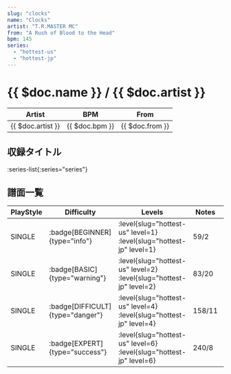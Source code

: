 ```yaml
---
slug: "clocks"
name: "Clocks"
artist: "T.R.MASTER MC"
from: "A Rush of Blood to the Head"
bpm: 145
series:
  - "hottest-us"
  - "hottest-jp"
---
```


# {{ $doc.name }} / {{ $doc.artist }}

|Artist|BPM|From|
|------|---|----|
|{{ $doc.artist }}|{{ $doc.bpm }}|{{ $doc.from }}|

## 収録タイトル

:series-list{:series="series"}

## 譜面一覧

|PlayStyle|Difficulty|Levels|Notes|Movie|
|---------|----------|------|-----|-----|
|SINGLE| :badge[BEGINNER]{type="info"}|<div class="field is-grouped is-grouped-multiline"> :level{slug="hottest-us" level=1} :level{slug="hottest-jp" level=1}</div>|59/2||
|SINGLE| :badge[BASIC]{type="warning"}|<div class="field is-grouped is-grouped-multiline"> :level{slug="hottest-us" level=2} :level{slug="hottest-jp" level=2}</div>|83/20||
|SINGLE| :badge[DIFFICULT]{type="danger"}|<div class="field is-grouped is-grouped-multiline"> :level{slug="hottest-us" level=4} :level{slug="hottest-jp" level=4}</div>|158/11||
|SINGLE| :badge[EXPERT]{type="success"}|<div class="field is-grouped is-grouped-multiline"> :level{slug="hottest-us" level=6} :level{slug="hottest-jp" level=6}</div>|240/8||
